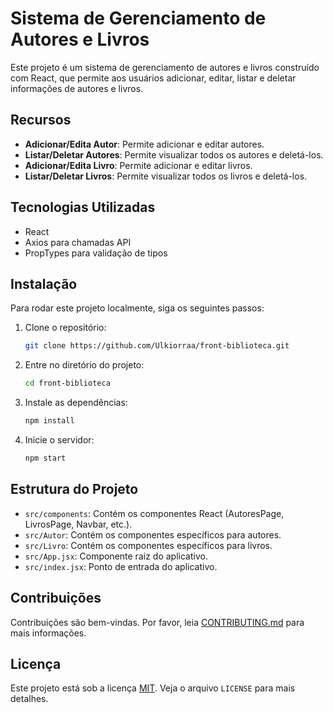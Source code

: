# Sistema de Gerenciamento de Autores e Livros

Este projeto é um sistema de gerenciamento de autores e livros construído com React, que permite aos usuários adicionar, editar, listar e deletar informações de autores e livros.

## Recursos

- **Adicionar/Edita Autor**: Permite adicionar e editar autores.
- **Listar/Deletar Autores**: Permite visualizar todos os autores e deletá-los.
- **Adicionar/Edita Livro**: Permite adicionar e editar livros.
- **Listar/Deletar Livros**: Permite visualizar todos os livros e deletá-los.

## Tecnologias Utilizadas

- React
- Axios para chamadas API
- PropTypes para validação de tipos

## Instalação

Para rodar este projeto localmente, siga os seguintes passos:

1. Clone o repositório:
    ```bash
    git clone https://github.com/Ulkiorraa/front-biblioteca.git
    ```
2. Entre no diretório do projeto:
    ```bash
    cd front-biblioteca
    ```
3. Instale as dependências:
    ```bash
    npm install
    ```
4. Inicie o servidor:
    ```bash
    npm start
    ```

## Estrutura do Projeto

- `src/components`: Contém os componentes React (AutoresPage, LivrosPage, Navbar, etc.).
- `src/Autor`: Contém os componentes específicos para autores.
- `src/Livro`: Contém os componentes específicos para livros.
- `src/App.jsx`: Componente raiz do aplicativo.
- `src/index.jsx`: Ponto de entrada do aplicativo.

## Contribuições

Contribuições são bem-vindas. Por favor, leia [CONTRIBUTING.md](CONTRIBUTING.md) para mais informações.

## Licença

Este projeto está sob a licença [MIT](LICENSE). Veja o arquivo `LICENSE` para mais detalhes.